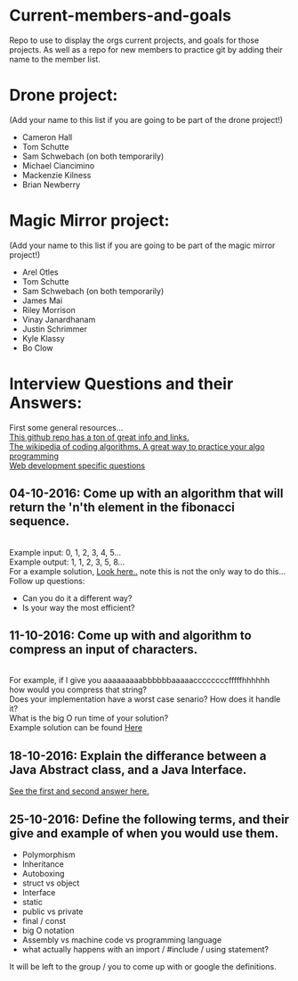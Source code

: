 # Current-members-and-goals
Repo to use to display the orgs current projects, and goals for those projects. As well as a repo for new members to practice git by adding their name to the member list.

# Drone project:
(Add your name to this list if you are going to be part of the drone project!)
- Cameron Hall
- Tom Schutte
- Sam Schwebach (on both temporarily)
- Michael Ciancimino
- Mackenzie Kilness
- Brian Newberry

# Magic Mirror project:
(Add your name to this list if you are going to be part of the magic mirror project!)
- Arel Otles
- Tom Schutte
- Sam Schwebach (on both temporarily)
- James Mai
- Riley Morrison
- Vinay Janardhanam
- Justin Schrimmer
- Kyle Klassy
- Bo Clow

# Interview Questions and their Answers:
First some general resources...<br>
<a href="https://github.com/cassidoo/getting-a-gig">This github repo has a ton of great info and links.</a><br>
<a href="http://rosettacode.org/wiki/Rosetta_Code">The wikipedia of coding algorithms. A great way to practice your algo programming</a><br>
<a href="https://github.com/h5bp/Front-end-Developer-Interview-Questions">Web development specific questions</a>

## 04-10-2016: Come up with an algorithm that will return the 'n'th element in the fibonacci sequence.
<br>Example input:  0, 1, 2, 3, 4, 5...
<br>Example output: 1, 1, 2, 3, 5, 8...
<br>For a example solution, <a href="https://github.com/UW-Enlight/Current-members-and-goals/blob/master/fib.py">Look here..</a> note this is not the only way to do this...
Follow up questions: 
- Can you do it a different way?
- Is your way the most efficient?

## 11-10-2016: Come up with and algorithm to compress an input of characters.
<br>For example, if I give you aaaaaaaaabbbbbbaaaaaccccccccfffffhhhhhh
<br> how would you compress that string?
<br> Does your implementation have a worst case senario? How does it handle it?
<br> What is the big O run time of your solution?
<br>Example solution can be found <a href="https://github.com/UW-Enlight/Current-members-and-goals/blob/master/compression.java">Here</a>

## 18-10-2016: Explain the differance between a Java Abstract class, and a Java Interface.
<a href="http://stackoverflow.com/questions/1913098/what-is-the-difference-between-an-interface-and-abstract-class">See the first and second answer here.</a>

## 25-10-2016: Define the following terms, and their give and example of when you would use them.
- Polymorphism
- Inheritance
- Autoboxing
- struct vs object
- Interface
- static
- public vs private
- final / const
- big O notation
- Assembly vs machine code vs programming language
- what actually happens with an import / #include / using statement?

It will be left to the group / you to come up with or google the definitions.
